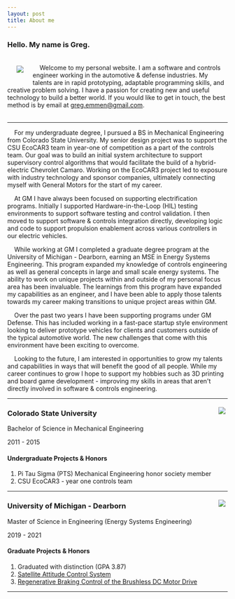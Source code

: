 ```yaml
---
layout: post
title: About me
---
```


### Hello. My name is Greg.

<img style="float:left; margin:1.5em;" src="/assets/img/ProfilePic.jpg"><br>
&nbsp;&nbsp;&nbsp;&nbsp;Welcome to my personal website. I am a software and controls engineer working in the automotive & defense industries. My talents are in rapid prototyping, adaptable programming skills, and creative problem solving. I have a passion for creating new and useful technology to build a better world. If you would like to get in touch, the best method is by email at <greg.emmen@gmail.com>.
<br><br>

***

&nbsp;&nbsp;&nbsp;&nbsp;For my undergraduate degree, I pursued a BS in Mechanical Engineering from Colorado State University. My senior design project was to support the CSU EcoCAR3 team in year-one of competition as a part of the controls team. Our goal was to build an initial system architecture to support supervisory control algorithms that would facilitate the build of a hybrid-electric Chevrolet Camaro. Working on the EcoCAR3 project led to exposure with industry technology and sponsor companies, ultimately connecting myself with General Motors for the start of my career.

&nbsp;&nbsp;&nbsp;&nbsp;At GM I have always been focused on supporting electrification programs. Initially I supported Hardware-in-the-Loop (HIL) testing environments to support software testing and control validation. I then moved to support software & controls integration directly, developing logic and code to support propulsion enablement across various controllers in our electric vehicles.

&nbsp;&nbsp;&nbsp;&nbsp;While working at GM I completed a graduate degree program at the University of Michigan - Dearborn, earning an MSE in Energy Systems Engineering. This program expanded my knowledge of controls engineering as well as general concepts in large and small scale energy systems. The ability to work on unique projects within and outside of my personal focus area has been invaluable. The learnings from this program have expanded my capabilities as an engineer, and I have been able to apply those talents towards my career making transitions to unique project areas within GM.

&nbsp;&nbsp;&nbsp;&nbsp;Over the past two years I have been supporting programs under GM Defense. This has included working in a fast-pace startup style environment looking to deliver prototype vehicles for clients and customers outside of the typical automotive world. The new challenges that come with this environment have been exciting to overcome.

&nbsp;&nbsp;&nbsp;&nbsp;Looking to the future, I am interested in opportunities to grow my talents and capabilities in ways that will benefit the good of all people. While my career continues to grow I hope to support my hobbies such as 3D printing and board game development - improving my skills in areas that aren't directly involved in software & controls engineering.

***

<img style="float:right; margin:5px;" src="/assets/img/csu.png">

### Colorado State University
Bachelor of Science in Mechanical Engineering

2011 - 2015

#### Undergraduate Projects & Honors
1. Pi Tau Sigma (PTS) Mechanical Engineering honor society member
2.  CSU EcoCAR3 - year one controls team

***

<img style="float:right; margin:5px;" src="/assets/img/um-dearborn.png">

### University of Michigan - Dearborn
Master of Science in Engineering (Energy Systems Engineering)

2019 - 2021

#### Graduate Projects & Honors
1. Graduated with distinction (GPA 3.87)
2. <a href="https://github.com/G-Emmen/G-Emmen.github.io/raw/main/docs/assets/pdf/SatelliteControl.pdf" target="_blank">Satellite Attitude Control System</a>
3. <a href="https://github.com/G-Emmen/G-Emmen.github.io/raw/main/docs/assets/pdf/RegenBrake.pdf" target="_blank">Regenerative Braking Control of the Brushless DC Motor Drive</a>

***
